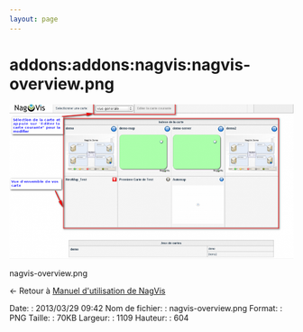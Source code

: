 ```yaml
---
layout: page
---
```


addons:addons:nagvis:nagvis-overview.png
========================================

[![nagvis-overview.png](../../../../assets/media/addons/addons/nagvis/nagvis-overview.png@cache=&w=900&h=490 "nagvis-overview.png")](../../../../assets/media/addons/addons/nagvis/nagvis-overview.png@cache= "Afficher le fichier original")

nagvis-overview.png

← Retour à [Manuel d'utilisation de
NagVis](../../../../nagios/addons/nagvis/nagvis-manuel-utilisation.html "nagios:addons:nagvis:nagvis-manuel-utilisation")

Date:
:   2013/03/29 09:42
Nom de fichier:
:   nagvis-overview.png
Format:
:   PNG
Taille:
:   70KB
Largeur:
:   1109
Hauteur:
:   604

